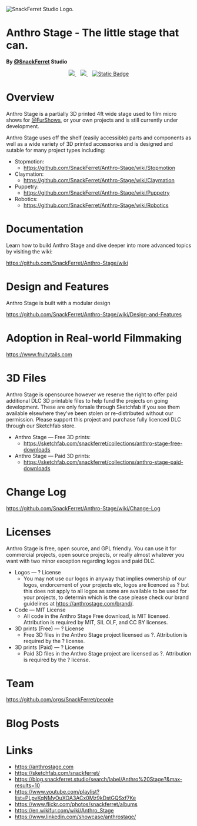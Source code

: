 ![SnackFerret Studio Logo.](https://cdn.furrys.org/github/snackferret/images/SnackFerret_Logo_Banner.png)

# Anthro Stage - The little stage that can.

**By <a href="https://github.com/SnackFerret">@SnackFerret</a> Studio**

<!-- [START BADGES] -->

<p align="center" dir="auto">
  <a href="https://www.linkedin.com/showcase/anthrostage/" rel="nofollow">
    <img src="https://camo.githubusercontent.com/a493f6833f99fb3c85788d6d9305e6b7a42b838e5ee5d138fd9a8214a7e77472/68747470733a2f2f696d672e736869656c64732e696f2f62616467652f6c696e6b6564696e2d2532333030373742352e7376673f267374796c653d666f722d7468652d6261646765266c6f676f3d6c696e6b6564696e266c6f676f436f6c6f723d7768697465" data-canonical-src="https://img.shields.io/badge/linkedin-%230077B5.svg?&amp;style=for-the-badge&amp;logo=linkedin&amp;logoColor=white" style="max-width: 100%;">
  </a>&nbsp;&nbsp;
   <a href="https://instagram.com/snackferret" rel="nofollow">
    <img src="https://camo.githubusercontent.com/5c3f3164b340475c38f1ec3d8c6d0c6e8656fbccac25d06cfb86477079b88638/68747470733a2f2f696d672e736869656c64732e696f2f62616467652f696e7374616772616d2d2532334534343035462e7376673f267374796c653d666f722d7468652d6261646765266c6f676f3d696e7374616772616d266c6f676f436f6c6f723d7768697465" data-canonical-src="https://img.shields.io/badge/instagram-%23E4405F.svg?&amp;style=for-the-badge&amp;logo=instagram&amp;logoColor=white" style="max-width: 100%;">        
  </a>&nbsp;&nbsp;
  <a href="https://www.youtube.com/playlist?list=PLpvKqNMyOuXOA3ACx0Mz9kDstGQSxf7Ke" rel="nofollow">
  <img alt="Static Badge" src="https://img.shields.io/badge/youtube-FF0000?&amp;style=for-the-badge&amp;logo=youtube&amp;logoColor=white"></a>
</p>

<!-- [END BADGES] -->

# Overview

Anthro Stage is a partially 3D printed 4ft wide stage used to film micro shows for <a href="https://github.com/FurShows">@FurShows</a>, or your own projects and is still currently under development.

Anthro Stage uses off the shelf (easily accessible) parts and components as well as a wide variety of 3D printed accessories and is designed and sutable for many project types including:

<ul>
  <li>Stopmotion:
    <ul>
      <li><a href="https://github.com/SnackFerret/Anthro-Stage/wiki/Stopmotion">https://github.com/SnackFerret/Anthro-Stage/wiki/Stopmotion</a></li>
    </ul>
  </li>
  <li>Claymation:
    <ul>
      <li><a href="https://github.com/SnackFerret/Anthro-Stage/wiki">https://github.com/SnackFerret/Anthro-Stage/wiki/Claymation</a></li>
    </ul>
  </li>
  <li>Puppetry:
    <ul>
      <li><a href="https://github.com/SnackFerret/Anthro-Stage/wiki">https://github.com/SnackFerret/Anthro-Stage/wiki/Puppetry</a></li>
    </ul>
  </li>
  <li>Robotics:
    <ul>
      <li><a href="https://github.com/SnackFerret/Anthro-Stage/wiki">https://github.com/SnackFerret/Anthro-Stage/wiki/Robotics</a></li>
    </ul>
  </li>
</ul>

# Documentation

Learn how to build Anthro Stage and dive deeper into more advanced topics by visiting the wiki:

<a href="https://github.com/SnackFerret/Anthro-Stage/wiki">https://github.com/SnackFerret/Anthro-Stage/wiki</a>

# Design and Features

Anthro Stage is built with a modular design

<a href="https://github.com/SnackFerret/Anthro-Stage/wiki/Design-and-Features">https://github.com/SnackFerret/Anthro-Stage/wiki/Design-and-Features</a>

# Adoption in Real-world Filmmaking

<a href="https://www.fruitytails.com">https://www.fruitytails.com</a>

# 3D Files

Anthro Stage is opensource however we reserve the right to offer paid additional DLC 3D printable files to help fund the projects on going development. These are only forsale through Sketchfab if you see them available elsewhere they've been stolen or re-distributed without our permission. Please support this project and purchase fully licenced DLC through our Sketchfab store.

<ul>
  <li>Anthro Stage — Free 3D prints:
    <ul>
      <li><a href="https://sketchfab.com/snackferret/collections/anthro-stage-free-downloads-0cdfd6623a064f36b0fb48ef70d41341">https://sketchfab.com/snackferret/collections/anthro-stage-free-downloads</a></li>
    </ul>
  </li>
  <li>Anthro Stage — Paid 3D prints:
    <ul>
      <li><a href="https://sketchfab.com/snackferret/collections/anthro-stage-paid-downloads-c28bf847f3f14f44be0bcc38df446e24">https://sketchfab.com/snackferret/collections/anthro-stage-paid-downloads</a></li>
    </ul>
  </li>
</ul>

# Change Log

https://github.com/SnackFerret/Anthro-Stage/wiki/Change-Log

# Licenses

Anthro Stage is free, open source, and GPL friendly. You can use it for commercial projects, open source projects, or really almost whatever you want with two minor exception regarding logos and paid DLC.

<ul>
  <li>Logos — ? License
    <ul>
      <li>You may  not use our logos in anyway that implies ownership of our logos, endorcement of your projects etc, logos are licenced as ? but this does not apply to all logos as some are available to be used for your projects, to determin which is the case please check our brand guidelines at <a href="https://anthrostage.com/brand/">https://anthrostage.com/brand/</a>.</li>
    </ul>
  </li>
  <li>Code — MIT License
    <ul>
      <li>All code in the Anthro Stage Free download, is MIT licensed. Attribution is required by MIT, SIL OLF, and CC BY licenses.</li>
    </ul>
  </li>
  <li>3D prints (Free) — ? License
    <ul>
      <li>Free 3D files in the Anthro Stage project licensed as ?. Attribution is required by the ? license.</li>
    </ul>
  </li>
  <li>3D prints (Paid) — ? License
    <ul>
      <li>Paid 3D files in the Anthro Stage project are licensed as ?. Attribution is required by the ? license.</li>
    </ul>
  </li>
</ul>

# Team

https://github.com/orgs/SnackFerret/people

# Blog Posts

# Links

<ul>
  <li><a href="https://anthrostage.com">https://anthrostage.com</a></li>
  <li><a href="https://sketchfab.com/snackferret/">https://sketchfab.com/snackferret/</a></li>
  <li><a href="https://blog.snackferret.studio/search/label/Anthro%20Stage?&max-results=10">https://blog.snackferret.studio/search/label/Anthro%20Stage?&max-results=10</a></li>
  <li><a href="https://www.youtube.com/playlist?list=PLpvKqNMyOuXOA3ACx0Mz9kDstGQSxf7Ke">https://www.youtube.com/playlist?list=PLpvKqNMyOuXOA3ACx0Mz9kDstGQSxf7Ke</a></li>
  <li><a href="https://www.flickr.com/photos/snackferret/albums">https://www.flickr.com/photos/snackferret/albums</a></li>
  <li><a href="https://en.wikifur.com/wiki/Anthro_Stage">https://en.wikifur.com/wiki/Anthro_Stage</a></li>
  <li><a href="https://www.linkedin.com/showcase/anthrostage/">https://www.linkedin.com/showcase/anthrostage/</a></li>
</ul>



